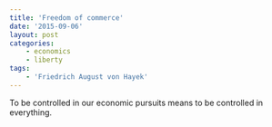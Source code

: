```yaml
---
title: 'Freedom of commerce'
date: '2015-09-06'
layout: post
categories:
    - economics
    - liberty
tags:
    - 'Friedrich August von Hayek'
---
```


To be controlled in our economic pursuits means to be controlled in everything.